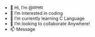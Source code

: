 - 👋 Hi, I’m @परन्तप
- 👀 I’m interested in coding
- 🌱 I’m currently learning C Language
- 💞️ I’m looking to collaborate Anywhere!
- 📫 Message

<!---
ZacTel/ZacTel is a ✨ special ✨ repository because its `README.md` (this file) appears on your GitHub profile.
You can click the Preview link to take a look at your changes.
--->
